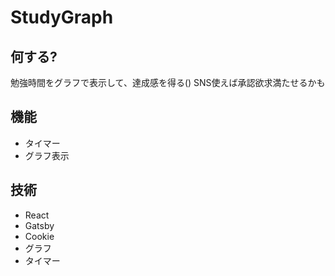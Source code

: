 # StudyGraph

## 何する?

勉強時間をグラフで表示して、達成感を得る()
SNS使えば承認欲求満たせるかも

## 機能

- タイマー
- グラフ表示

## 技術

- React
- Gatsby
- Cookie
- グラフ
- タイマー